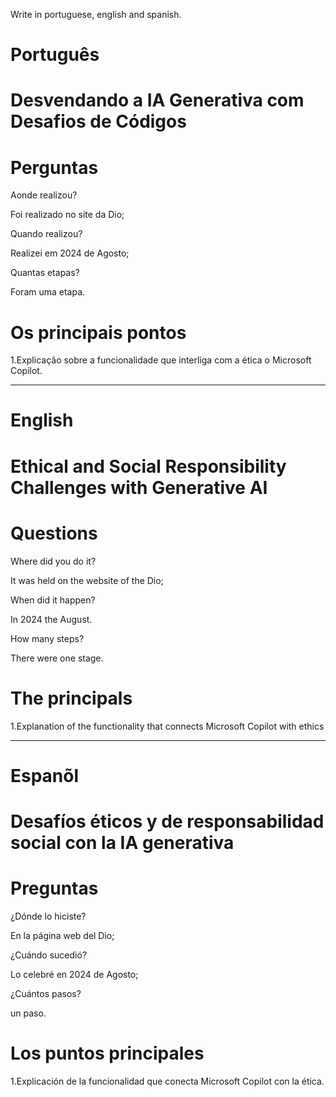 Write in portuguese, english and spanish.

#  Português

#  Desvendando a IA Generativa com Desafios de Códigos


# Perguntas

Aonde realizou?

Foi realizado no site da Dio;

Quando realizou?

Realizei em 2024 de Agosto;

Quantas etapas?

Foram uma etapa.

# Os principais pontos

1.Explicação sobre a funcionalidade que interliga com a ética o Microsoft Copilot.

--------------------------------------------------------------------------------------------------------------------------------

# English

#  Ethical and Social Responsibility Challenges with Generative AI

# Questions

Where did you do it?

It was held on the website of the Dio; 

When did it happen?

In 2024 the August.

How many steps?

There were one stage.

# The principals

1.Explanation of the functionality that connects Microsoft Copilot with ethics


--------------------------------------------------------------------------------------------------------------------------------

# Espanõl 


#  Desafíos éticos y de responsabilidad social con la IA generativa

# Preguntas

¿Dónde lo hiciste?

En la página web del Dio;

¿Cuándo sucedió?

Lo celebré en 2024 de Agosto;

¿Cuántos pasos?

un paso.

# Los puntos principales

1.Explicación de la funcionalidad que conecta Microsoft Copilot con la ética.

